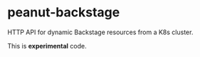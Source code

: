 # peanut-backstage

HTTP API for dynamic Backstage resources from a K8s cluster.

This is **experimental** code.
